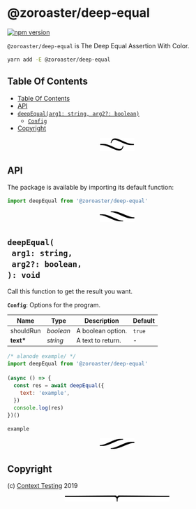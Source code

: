 # @zoroaster/deep-equal

[![npm version](https://badge.fury.io/js/@zoroaster/deep-equal.svg)](https://npmjs.org/package/@zoroaster/deep-equal)

`@zoroaster/deep-equal` is The Deep Equal Assertion With Color.

```sh
yarn add -E @zoroaster/deep-equal
```

## Table Of Contents

- [Table Of Contents](#table-of-contents)
- [API](#api)
- [`deepEqual(arg1: string, arg2?: boolean)`](#mynewpackagearg1-stringarg2-boolean-void)
  * [`Config`](#type-config)
- [Copyright](#copyright)

<p align="center"><a href="#table-of-contents"><img src=".documentary/section-breaks/0.svg?sanitize=true"></a></p>

## API

The package is available by importing its default function:

```js
import deepEqual from '@zoroaster/deep-equal'
```

<p align="center"><a href="#table-of-contents"><img src=".documentary/section-breaks/1.svg?sanitize=true"></a></p>

## `deepEqual(`<br/>&nbsp;&nbsp;`arg1: string,`<br/>&nbsp;&nbsp;`arg2?: boolean,`<br/>`): void`

Call this function to get the result you want.

__<a name="type-config">`Config`</a>__: Options for the program.

|   Name    |   Type    |    Description    | Default |
| --------- | --------- | ----------------- | ------- |
| shouldRun | _boolean_ | A boolean option. | `true`  |
| __text*__ | _string_  | A text to return. | -       |

```js
/* alanode example/ */
import deepEqual from '@zoroaster/deep-equal'

(async () => {
  const res = await deepEqual({
    text: 'example',
  })
  console.log(res)
})()
```
```
example
```

<p align="center"><a href="#table-of-contents"><img src=".documentary/section-breaks/2.svg?sanitize=true"></a></p>

## Copyright

(c) [Context Testing][1] 2019

[1]: https://contexttesting.com

<p align="center"><a href="#table-of-contents"><img src=".documentary/section-breaks/-1.svg?sanitize=true"></a></p>